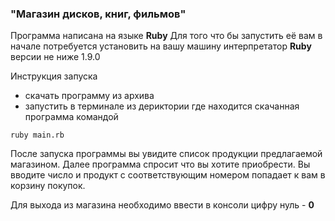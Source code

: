 ### "Магазин дисков, книг, фильмов"

Программа написана на языке **Ruby** 
Для того что бы запустить её вам в начале потребуется установить на вашу машину интерпретатор **Ruby** версии не ниже 1.9.0

Инструкция запуска

- скачать программу из архива
- запустить в терминале из дериктории где находится скачанная программа командой
 
```
ruby main.rb

```
После запуска программы вы увидите список продукции предлагаемой магазином.
Далее программа спросит что вы хотите приобрести.
Вы вводите число и продукт с соответствующим номером попадает к вам в корзину покупок.

Для выхода из магазина необходимо ввести в консоли цифру нуль - **0**
